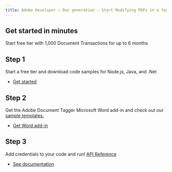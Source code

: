 ```yaml
---
title: Adobe Developer — Doc generation — Start Modifying PDFs in a few Minutes
---
```


<TitleBlock slots="heading, text" theme="light" className="titleBlock-align-left"/>

## Get started in minutes

Start free tier with 1,000 Document Transactions for up to 6 months

<TextBlock slots="heading, text, buttons" theme="light"  width="33%" className="align-left  stepper-horizontal-align"/>

## Step 1

Start a free tier and download code samples for Node.js, Java, and .Net

- [Get started](https://acrobatservices.adobe.com/dc-integration-creation-app-cdn/main.html?api=document-generation-api)

<TextBlock slots="heading, text, buttons" theme="light"  width="33%" variantsTypePrimary="secondary" variantStyleFill="outline" isPrimaryBtn className="align-left link  stepper-horizontal-align linking"/>

## Step 2

Get the Adobe Document Tagger Microsoft Word add-in and check out our [sample templates.](#sample-blade)

- [Get Word add-in](/document-services/docs/overview/document-generation-api/wordaddin/)

<TextBlock slots="heading, text, buttons" theme="light"  width="33%" variantsTypePrimary="secondary" variantStyleFill="outline" isPrimaryBtn className="align-left link  stepper-horizontal-align extract-stepper-api-reference linking"/>

## Step 3

Add credentials to your code and run!  [API Reference](https://developer.adobe.com/document-services/docs/apis/#tag/Document-Generation)

- [See documentation](/document-services/docs/overview/document-generation-api/)
